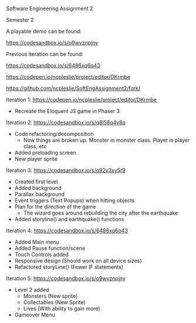 Software Engineering Assignment 2

Semester 2




A playable demo can be found: 

https://codesandbox.io/s/o9wvznpjny


Previous iteration can be found:

https://codesandbox.io/s/6486xq6q43

https://codepen.io/ncpleslie/project/editor/DKrmbe

https://github.com/ncpleslie/SoftEngAssignment2/fork/






Iteration 1: https://codepen.io/ncpleslie/project/editor/DKrmbe

- Recreate the Eloquent JS game in Phaser 3


Iteration 2: https://codesandbox.io/s/q8l58q4v8q

- Code refactoring/decomposition
    - Now things are broken up. Monster in monster class. Player is player class, etc
- Added preloading screen
- New player sprite

Iteration 3: https://codesandbox.io/s/o92v3xy5r9

- Created first level
- Added background
- Parallax background
- Event triggers (Text Popups) when hitting objects
- Plan for the direction of the game
    - The wizard goes around rebuilding the city after the earthquake
 - Added storyline() and earthquake() functions
 
 Iteration 4: https://codesandbox.io/s/6486xq6q43
 
 - Added Main menu
 - Added Pause function/scene
 - Touch Controls added
 - Responsive design (Should work on all device sizes)
 - Refactored storyLine() (Fewer IF statements)
 
 Iteration 5: https://codesandbox.io/s/o9wvznpjny
 
 - Level 2 added
    - Monsters (New sprite)
    - Collectables (New Sprite)
    - Lives (With ability to gain more)
 - Gameover Menu

